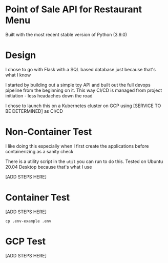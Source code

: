 # Point of Sale API for Restaurant Menu

Built with the most recent stable version of Python (3.9.0)

# Design

I chose to go with Flask with a SQL based database just because that's what I know

I started by building out a simple toy API and built out the full devops pipeline from the beginning on it. This way CI/CD is managed from project initiation - less headaches down the road

I chose to launch this on a Kubernetes cluster on GCP using [SERVICE TO BE DETERMINED] as CI/CD

# Non-Container Test

I like doing this especially when I first create the applications before containerizing as a sanity check

There is a utility script in the `util` you can run to do this. Tested on Ubuntu 20.04 Desktop because that's what I use

[ADD STEPS HERE]

# Container Test

[ADD STEPS HERE]

```
cp .env-example .env
```

# GCP Test

[ADD STEPS HERE]
